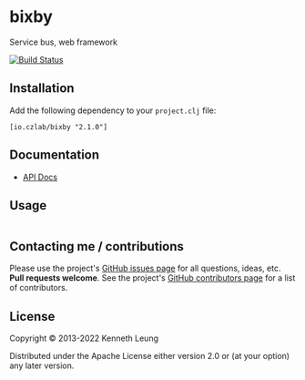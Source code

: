 bixby
=======
Service bus, web framework

[![Build Status](https://travis-ci.org/llnek/bixby.svg?branch=master)](https://travis-ci.org/llnek/bixby)

## Installation

Add the following dependency to your `project.clj` file:

    [io.czlab/bixby "2.1.0"]

## Documentation

* [API Docs](https://llnek.github.io/bixby/)

## Usage

```clojure

```

## Contacting me / contributions

Please use the project's [GitHub issues page] for all questions, ideas, etc. **Pull requests welcome**. See the project's [GitHub contributors page] for a list of contributors.

## License

Copyright © 2013-2022 Kenneth Leung

Distributed under the Apache License either version 2.0 or (at
your option) any later version.

<!--- links (repos) -->
[CHANGELOG]: https://github.com/llnek/bixby/releases
[GitHub issues page]: https://github.com/llnek/bixby/issues
[GitHub contributors page]: https://github.com/llnek/bixby/graphs/contributors



